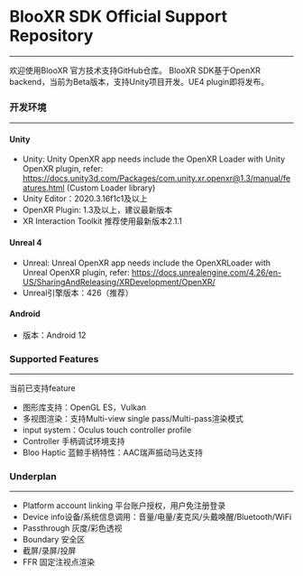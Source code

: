 # BlooXR SDK Official Support Repository
-----------------------------------------------------------
欢迎使用BlooXR 官方技术支持GitHub仓库。
BlooXR SDK基于OpenXR backend，当前为Beta版本，支持Unity项目开发。UE4 plugin即将发布。

### 开发环境
-----------------------------------------------------------
#### Unity
- Unity: Unity OpenXR app needs include the OpenXR Loader with Unity OpenXR plugin, refer: https://docs.unity3d.com/Packages/com.unity.xr.openxr@1.3/manual/features.html  (Custom Loader library) 
- Unity Editor：2020.3.16f1c1及以上
- OpenXR Plugin: 1.3及以上，建议最新版本
- XR Interaction Toolkit 推荐使用最新版本2.1.1

#### Unreal 4
- Unreal: Unreal OpenXR app needs include the OpenXRLoader with Unreal OpenXR plugin, refer: https://docs.unrealengine.com/4.26/en-US/SharingAndReleasing/XRDevelopment/OpenXR/
- Unreal引擎版本：426（推荐）

#### Android
- 版本：Android 12


### Supported Features
-----------------------------------------------------------
当前已支持feature
- 图形库支持：OpenGL ES，Vulkan
- 多视图渲染：支持Multi-view single pass/Multi-pass渲染模式
- input system：Oculus touch controller profile
- Controller 手柄调试环境支持
- Bloo Haptic 蓝鲸手柄特性：AAC瑞声振动马达支持

### Underplan
-----------------------------------------------------------
- Platform account linking 平台账户授权，用户免注册登录
- Device info设备/系统信息调用：音量/电量/麦克风/头戴唤醒/Bluetooth/WiFi
- Passthrough 灰度/彩色透视
- Boundary 安全区
- 截屏/录屏/投屏
- FFR 固定注视点渲染
